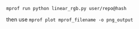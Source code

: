 ```
mprof run python linear_rgb.py user/repo@hash
```

then use `mprof plot mprof_filename -o png_output`
